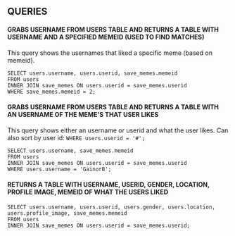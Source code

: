 ## QUERIES

#### GRABS USERNAME FROM USERS TABLE AND RETURNS A TABLE WITH USERNAME AND A SPECIFIED MEMEID (USED TO FIND MATCHES)
This query shows the usernames that liked a specific meme (based on memeid).
````
SELECT users.username, users.userid, save_memes.memeid
FROM users
INNER JOIN save_memes ON users.userid = save_memes.userid
WHERE save_memes.memeid = 2;
````

#### GRABS USERNAME FROM USERS TABLE AND RETURNS A TABLE WITH AN USERNAME OF THE MEME'S THAT USER LIKES
This query shows either an username or userid and what the user likes.
Can also sort by user id:
``
WHERE users.userid = '#';
``

````
SELECT users.username, save_memes.memeid
FROM users
INNER JOIN save_memes ON users.userid = save_memes.userid
WHERE users.username = 'GainorB';
````

#### RETURNS A TABLE WITH USERNAME, USERID, GENDER, LOCATION, PROFILE IMAGE, MEMEID OF WHAT THE USERS LIKED
````
SELECT users.username, users.userid, users.gender, users.location, users.profile_image, save_memes.memeid
FROM users
INNER JOIN save_memes ON users.userid = save_memes.userid;
````